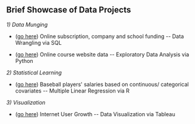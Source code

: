 ## Brief Showcase of Data Projects 

_1) Data Munging_

* ([go here](https://github.com/tk563/MyProjects/blob/master/funding.sql))
Online subscription, company and school funding -- Data Wrangling via SQL

* ([go here](https://github.com/tk563/MyProjects/blob/master/EDA.ipynb))
Online course website data -- Exploratory Data Analysis via Python


_2) Statistical Learning_ 

* ([go here](https://github.com/tk563/MyProjects/blob/master/baseball.pdf))
Baseball players' salaries based on continuous/ categorical covariates -- Multiple Linear Regression via R


_3) Visualization_ 

* ([go here](https://public.tableau.com/profile/t.michael.kim#!/))
Internet User Growth -- Data Visualization via Tableau
